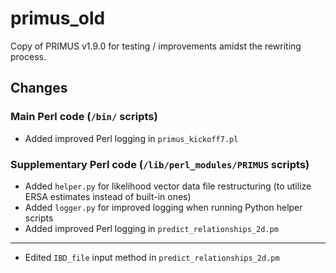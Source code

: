 # primus_old

Copy of PRIMUS v1.9.0 for testing / improvements amidst the rewriting process. 


## Changes

### Main Perl code (`/bin/` scripts)

+ Added improved Perl logging in `primus_kickoff7.pl`

### Supplementary Perl code (`/lib/perl_modules/PRIMUS` scripts)

+ Added `helper.py` for likelihood vector data file restructuring (to utilize ERSA estimates instead of built-in ones)
+ Added `logger.py` for improved logging when running Python helper scripts
+ Added improved Perl logging in `predict_relationships_2d.pm`  

---

+ Edited `IBD_file` input method in `predict_relationships_2d.pm`
